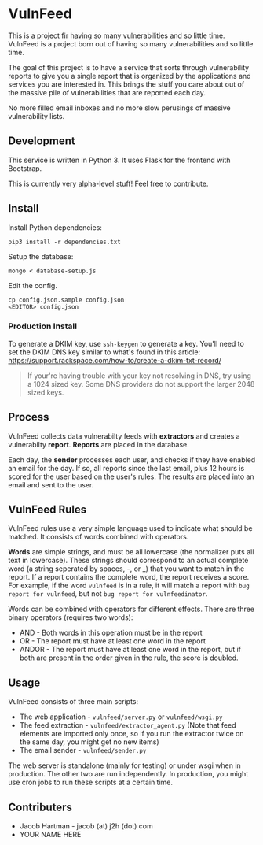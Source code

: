 # VulnFeed
This is a project fir having so many vulnerabilities and so little time.
VulnFeed is a project born out of having so many vulnerabilities and so little time.

The goal of this project is to have a service that sorts through vulnerability reports to give you a single report that is organized by the applications and services you are interested in. This brings the stuff you care about out of the massive pile of vulnerabilities that are reported each day.

No more filled email inboxes and no more slow perusings of massive vulnerability lists.


## Development

This service is written in Python 3. It uses Flask for the frontend with Bootstrap.

This is currently very alpha-level stuff! Feel free to contribute.

## Install 

Install Python dependencies:
```
pip3 install -r dependencies.txt
```

Setup the database:
```
mongo < database-setup.js
```

Edit the config.
```
cp config.json.sample config.json
<EDITOR> config.json
```

### Production Install 

To generate a DKIM key, use `ssh-keygen` to generate a key. You'll need to set the DKIM DNS key similar to what's found in this article: https://support.rackspace.com/how-to/create-a-dkim-txt-record/

> If your're having trouble with your key not resolving in DNS, try using a 1024 sized key. Some DNS providers do not support the larger 2048 sized keys.

## Process

VulnFeed collects data vulnerabilty feeds with **extractors** and creates a vulnerabilty **report**. **Reports** are placed in the database.

Each day, the **sender** processes each user, and checks if they have enabled an email for the day. If so, all reports since the last email, plus 12 hours is scored for the user based on the user's rules. The results are placed into an email and sent to the user.

## VulnFeed Rules

VulnFeed rules use a very simple language used to indicate what should be matched. It consists of words combined with operators. 

**Words** are simple strings, and must be all lowercase (the normalizer puts all text in lowercase). These strings should correspond to an actual complete word (a string seperated by spaces, -, or _) that you want to match in the report. If a report contains the complete word, the report receives a score. For example, if the word `vulnfeed` is in a rule, it will match a report with `bug report for vulnfeed`, but not `bug report for vulnfeedinator`.

Words can be combined with operators for different effects. There are three binary operators (requires two words):

* AND - Both words in this operation must be in the report
* OR - The report must have at least one word in the report
* ANDOR - The report must have at least one word in the report, but if both are present in the order given in the rule, the score is doubled.

## Usage

VulnFeed consists of three main scripts:
* The web application - `vulnfeed/server.py` or `vulnfeed/wsgi.py`
* The feed extraction - `vulnfeed/extractor_agent.py` (Note that feed elements are imported only once, so if you run the extractor twice on the same day, you might get no new items)
* The email sender - `vulnfeed/sender.py`

The web server is standalone (mainly for testing) or under wsgi when in production. The other two are run independently. In production, you might use cron jobs to run these scripts at a certain time.

## Contributers

* Jacob Hartman - jacob (at) j2h (dot) com
* YOUR NAME HERE
